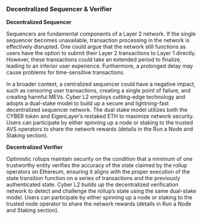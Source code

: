 ### Decentralized Sequencer & Verifier

**Decentralized Sequencer**

Sequencers are fundamental components of a Layer 2 network. If the single sequencer becomes unavailable, transaction processing in the network is effectively disrupted. One could argue that the network still functions as users have the option to submit their Layer 2 transactions to Layer 1 directly. However, these transactions could take an extended period to finalize, leading to an inferior user experience. Furthermore, a prolonged delay may cause problems for time-sensitive transactions.

In a broader context, a centralized sequencer could have a negative impact, such as censoring user transactions, creating a single point of failure, and creating harmful MEVs. Cyber L2 employs cutting-edge technology and adopts a dual-stake model to build up a secure and lightning-fast decentralized sequencer network. The dual stake model utilizes both the CYBER token and EigenLayer’s restaked ETH to maximize network security. Users can participate by either spinning up a node or staking to the trusted AVS operators to share the network rewards (details in the Run a Node and Staking section).

**Decentralized Verifier**

Optimistic rollups maintain security on the condition that a minimum of one trustworthy entity verifies the accuracy of the state claimed by the rollup operators on Ethereum, ensuring it aligns with the proper execution of the state transition function on a series of transactions and the previously authenticated state. Cyber L2 builds up the decentralized verification network to detect and challenge the rollup’s state using the same dual-stake model. Users can participate by either spinning up a node or staking to the trusted node operator to share the network rewards (details in Run a Node and Staking section).
